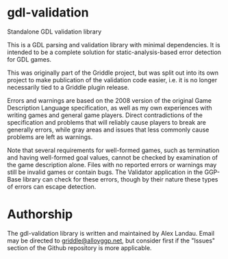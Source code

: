 # gdl-validation
Standalone GDL validation library

This is a GDL parsing and validation library with minimal dependencies. It is
intended to be a complete solution for static-analysis-based error detection for
GDL games.

This was originally part of the Griddle project, but was split out into its
own project to make publication of the validation code easier, i.e. it is no
longer necessarily tied to a Griddle plugin release.

Errors and warnings are based on the 2008 version of the original Game Description Language specification, as well as my own experiences with writing games and general game players. Direct contradictions of the specification and problems that will reliably cause players to break are generally errors, while gray areas and issues that less commonly cause problems are left as warnings.

Note that several requirements for well-formed games, such as termination and having well-formed goal values, cannot be checked by examination of the game description alone. Files with no reported errors or warnings may still be invalid games or contain bugs. The Validator application in the GGP-Base library can check for these errors, though by their nature these types of errors can escape detection.

Authorship
==========

The gdl-validation library is written and maintained by Alex Landau. Email may be directed to griddle@alloyggp.net, but consider first if the "Issues" section of the Github repository is more applicable.